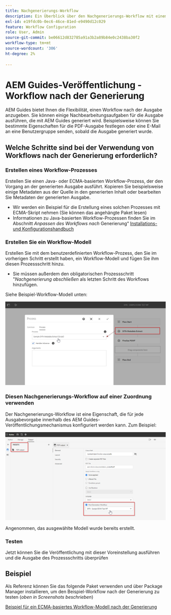 ```yaml
---
title: Nachgenerierungs-Workflow
description: Ein Überblick über den Nachgenerierungs-Workflow mit einem Beispiel
exl-id: e19fdc0b-0ec6-46ce-81ed-e9490d12c029
feature: Workflow Configuration
role: User, Admin
source-git-commit: be06612d832785a91a3b2a89b84e0c2438ba30f2
workflow-type: tm+mt
source-wordcount: '306'
ht-degree: 2%

---
```


# AEM Guides-Veröffentlichung - Workflow nach der Generierung

AEM Guides bietet Ihnen die Flexibilität, einen Workflow nach der Ausgabe anzugeben. Sie können einige Nachbearbeitungsaufgaben für die Ausgabe ausführen, die mit AEM Guides generiert wird.
Beispielsweise können Sie bestimmte Eigenschaften für die PDF-Ausgabe festlegen oder eine E-Mail an eine Benutzergruppe senden, sobald die Ausgabe generiert wurde.


## Welche Schritte sind bei der Verwendung von Workflows nach der Generierung erforderlich?

### Erstellen eines Workflow-Prozesses

Erstellen Sie einen Java- oder ECMA-basierten Workflow-Prozess, der den Vorgang an der generierten Ausgabe ausführt. Kopieren Sie beispielsweise einige Metadaten aus der Quelle in den generierten Inhalt oder bearbeiten Sie Metadaten der generierten Ausgabe.
- Wir werden ein Beispiel für die Erstellung eines solchen Prozesses mit ECMA-Skript nehmen (Sie können das angehängte Paket lesen)
- Informationen zu Java-basierten Workflow-Prozessen finden Sie im Abschnitt *Anpassen des Workflows nach* Generierung“ [Installations- und Konfigurationshandbuch](https://helpx.adobe.com/content/dam/help/en/xml-documentation-solution/4-2/Adobe-Experience-Manager-Guides_UUID_Installation-Configuration-Guide_EN.pdf#page=119)


### Erstellen Sie ein Workflow-Modell

Erstellen Sie mit dem benutzerdefinierten Workflow-Prozess, den Sie im vorherigen Schritt erstellt haben, ein Workflow-Modell und fügen Sie ihm diesen Prozessschritt hinzu.
- Sie müssen außerdem den obligatorischen Prozessschritt &quot;*Nachgenerierung abschließen* als letzten Schritt des Workflows hinzufügen.

Siehe Beispiel-Workflow-Modell unten:

![Workflow-Modell nach der Generierung](../assets/workflows/pgwf-workflow-model.png)


### Diesen Nachgenerierungs-Workflow auf einer Zuordnung verwenden

Der Nachgenerierungs-Workflow ist eine Eigenschaft, die für jede Ausgabevorgabe innerhalb des AEM Guides-Veröffentlichungsmechanismus konfiguriert werden kann. Zum Beispiel:

![Nachgenerierungs-Workflow für Ausgabevorgabe](../assets/workflows/pgwf-preset-settings.png)


Angenommen, das ausgewählte Modell wurde bereits erstellt.


### Testen

Jetzt können Sie die Veröffentlichung mit dieser Voreinstellung ausführen und die Ausgabe des Prozessschritts überprüfen


## Beispiel

Als Referenz können Sie das folgende Paket verwenden und über Package Manager installieren, um den Beispiel-Workflow nach der Generierung zu testen (*oben in Screenshots beschrieben*)

[Beispiel für ein ECMA-basiertes Workflow-Modell nach der Generierung](../assets/workflows/sample-pgwf-ecma-test-wfmetadata.zip)
